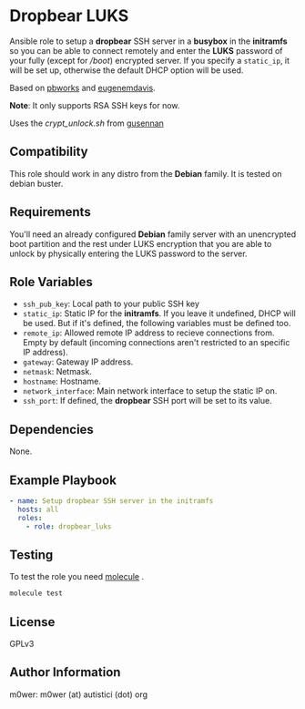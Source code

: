 # Dropbear LUKS

Ansible role to setup a **dropbear** SSH server in a **busybox** in the
**initramfs** so you can be able to connect remotely and enter the **LUKS**
password of your fully (except for */boot*) encrypted server. If you specify
a `static_ip`, it will be set up, otherwise the default DHCP option will be
used.

Based on
[pbworks](https://www.pbworks.net/ubuntu-guide-dropbear-ssh-server-to-unlock-luks-encrypted-pc/)
and
[eugenemdavis](https://www.eugenemdavis.com/set-static-ip-initramfs.html).

**Note**: It only supports RSA SSH keys for now.

Uses the *crypt_unlock.sh* from
[gusennan](https://gist.github.com/gusennan/712d6e81f5cf9489bd9f)

## Compatibility

This role should work in any distro from the **Debian** family. It is tested
on debian buster.

## Requirements

You'll need an already configured **Debian** family server with an unencrypted
boot partition and the rest under LUKS encryption that you are able to unlock
by physically entering the LUKS password to the server.

## Role Variables

* `ssh_pub_key`: Local path to your public SSH key
* `static_ip`: Static IP for the **initramfs**. If you leave it undefined,
DHCP will be used. But if it's defined, the following variables must be
defined too.
* `remote_ip`: Allowed remote IP address to recieve connections from. Empty by
default (incoming connections aren't restricted to an specific IP address).
* `gateway`: Gateway IP address.
* `netmask`: Netmask.
* `hostname`: Hostname.
* `network_interface`: Main network interface to setup the static IP on.
* `ssh_port`: If defined, the **dropbear** SSH port will be set to its value.

## Dependencies

None.

## Example Playbook

```yaml
- name: Setup dropbear SSH server in the initramfs
  hosts: all
  roles:
    - role: dropbear_luks
```

## Testing

To test the role you need [molecule](http://molecule.readthedocs.io/en/latest/)
.

```bash
molecule test
```

## License

GPLv3

## Author Information

 m0wer: m0wer (at) autistici (dot) org
